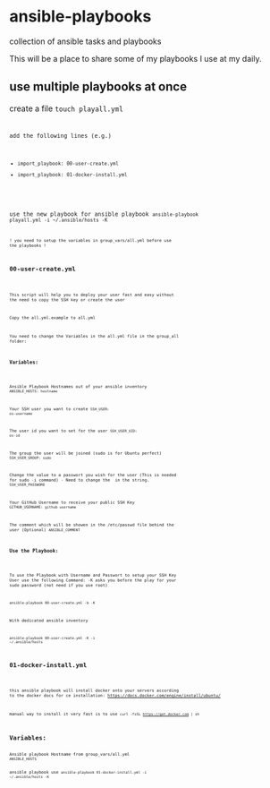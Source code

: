 # ansible-playbooks
collection of ansible tasks and playbooks

This will be a place to share some of my playbooks I use at my daily.

<h2>use multiple playbooks at once</h2>

create a file
<code>touch playall.yml<code>

add the following lines (e.g.)
<code>
- import_playbook: 00-user-create.yml
- import_playbook: 01-docker-install.yml
</code>

use the new playbook for ansible playbook
<code>ansible-playbook playall.yml -i ~/.ansible/hosts -K<code>

! you need to setup the variables in group_vars/all.yml before use the playbooks ! 

<h2>00-user-create.yml</h2>

This script will help you to deploy your user fast and easy without the need to copy the SSH key or create the user

Copy the all.yml.example to all.yml

You need to change the Variables in the all.yml file in the group_all folder:
<h3>Variables:</h3>

Ansible Playbook Hostnames out of your ansible inventory
<code>ANSIBLE_HOSTS: hostname</code>

Your SSH user you want to create
<code>SSH_USER: os-username</code>

The user id you want to set for the user
<code>SSH_USER_UID: os-id</code>

The group the user will be joined (sudo is for Ubuntu perfect)
<code>SSH_USER_GROUP: sudo</code>

Change the value to a passwort you wish for the user (This is needed for sudo -i command) - Need to change the <PASSWORD> in the string.
<code>SSH_USER_PASSWORD</code>

Your GitHub Username to receive your public SSH Key
<code>GITHUB_USERNAME: github username</code>

The comment which will be showen in the /etc/passwd file behind the user (Optional)
<code>ANSIBLE_COMMENT</code>

<h3>Use the Playbook:</h3>

To use the Playbook with Username and Passwort to setup your SSH Key User use the following Command:
-K asks you before the play for your sudo password (not need if you use root)

<code>ansible-playbook 00-user-create.yml -b -K</code>

With dedicated ansible inventory

<code>ansible-playbook 00-user-create.yml -K -i ~/.ansible/hosts</code>

<h2>01-docker-install.yml</h2>

this ansible playbook will install docker onto your servers according to the docker docs for ce installation: https://docs.docker.com/engine/install/ubuntu/

manual way to install it very fast is to use
<code>curl -fsSL https://get.docker.com | sh</code>

<h2>Variables:</h2>
Ansible playbook Hostname from group_vars/all.yml
<code>ANSIBLE_HOSTS</code>

ansible playbook use
<code>ansible-playbook 01-docker-install.yml -i ~/.ansible/hosts -K</code>